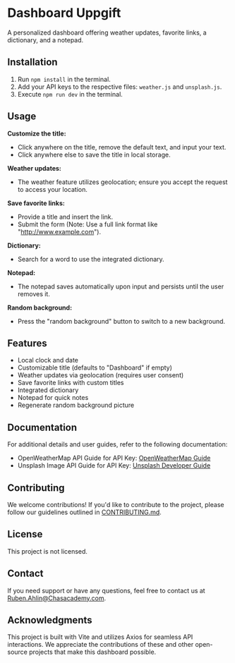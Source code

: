 # Dashboard Uppgift

A personalized dashboard offering weather updates, favorite links, a dictionary, and a notepad.

## Installation

1. Run `npm install` in the terminal.
2. Add your API keys to the respective files: `weather.js` and `unsplash.js`.
3. Execute `npm run dev` in the terminal.

## Usage

**Customize the title:**
- Click anywhere on the title, remove the default text, and input your text.
- Click anywhere else to save the title in local storage.

**Weather updates:**
- The weather feature utilizes geolocation; ensure you accept the request to access your location.

**Save favorite links:**
- Provide a title and insert the link.
- Submit the form (Note: Use a full link format like "http://www.example.com").

**Dictionary:**
- Search for a word to use the integrated dictionary.

**Notepad:**
- The notepad saves automatically upon input and persists until the user removes it.

**Random background:**
- Press the "random background" button to switch to a new background.

## Features

- Local clock and date
- Customizable title (defaults to "Dashboard" if empty)
- Weather updates via geolocation (requires user consent)
- Save favorite links with custom titles
- Integrated dictionary
- Notepad for quick notes
- Regenerate random background picture

## Documentation

For additional details and user guides, refer to the following documentation:

- OpenWeatherMap API Guide for API Key: [OpenWeatherMap Guide](https://openweathermap.org/guide)
- Unsplash Image API Guide for API Key: [Unsplash Developer Guide](https://unsplash.com/developers)

## Contributing

We welcome contributions! If you'd like to contribute to the project, please follow our guidelines outlined in [CONTRIBUTING.md](CONTRIBUTING.md).

## License

This project is not licensed.

## Contact

If you need support or have any questions, feel free to contact us at Ruben.Ahlin@Chasacademy.com.

## Acknowledgments

This project is built with Vite and utilizes Axios for seamless API interactions. We appreciate the contributions of these and other open-source projects that make this dashboard possible.
